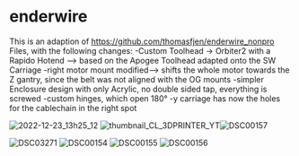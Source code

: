 # enderwire

This is an adaption of https://github.com/thomasfjen/enderwire_nonpro Files, with the following changes:
-Custom Toolhead -> Orbiter2 with a Rapido Hotend --> based on the Apogee Toolhead adapted onto the SW Carriage
-right motor mount modified--> shifts the whole motor towards the Z gantry, since the belt was not aligned with the OG mounts
-simpler Enclosure design with only Acrylic, no double sided tap, everything is screwed
-custom hinges, which open 180° 
-y carriage has now the holes for the cablechain in the right spot

![2022-12-23_13h25_12](https://user-images.githubusercontent.com/86553872/209335978-4c9f8d96-d37e-45fa-9151-639d9dcb148c.png)
![thumbnail_CL_3DPRINTER_YT](https://user-images.githubusercontent.com/86553872/209336007-210c6ead-59cf-4545-8521-bc29b0412d52.jpg)![DSC00157](https://user-images.githubusercontent.com/86553872/209336103-808b0661-3567-4e8c-8ebf-14569bd71bd6.JPG)

![DSC03271](https://user-images.githubusercontent.com/86553872/209336047-9b7ba6c0-bf5f-4945-b4da-d057f258c24f.JPG)
![DSC00154](https://user-images.githubusercontent.com/86553872/209336053-89fe9e1e-ad71-4a0b-be80-dce5efe7a15b.JPG)
![DSC00155](https://user-images.githubusercontent.com/86553872/209336063-811c71c1-1db2-435c-bb9d-9cf32997b573.JPG)
![DSC00156](https://user-images.githubusercontent.com/86553872/209336086-468f3209-2306-427c-adac-753a9616a684.JPG)
